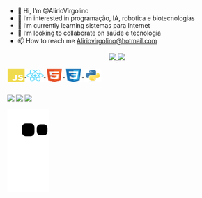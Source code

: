 - 👋 Hi, I’m @AlirioVirgolino
- 👀 I’m interested in programação, IA, robotica e biotecnologias
- 🌱 I’m currently learning sistemas para Internet 
- 💞️ I’m looking to collaborate on saúde e tecnologia
- 📫 How to reach me Aliriovirgolino@hotmail.com 
<div align="center">
  <a href="https://github.com/aliriovirgolino">
  <img height="180em" src="https://github-readme-stats.vercel.app/api?username=aliriovirgolino&show_icons=true&theme=dark&include_all_commits=true&count_private=true"/>
  <img height="180em" src="https://github-readme-stats.vercel.app/api/top-langs/?username=aliriovirgolino&layout=compact&langs_count=7&theme=dark"/>
</div>
<div style="display: inline_block"><br>
  <img align="center" alt="alirio-Js" height="30" width="40" src="https://raw.githubusercontent.com/devicons/devicon/master/icons/javascript/javascript-plain.svg">
   <img align="center" alt="alirio-React" height="30" width="40" src="https://raw.githubusercontent.com/devicons/devicon/master/icons/react/react-original.svg">
  <img align="center" alt="alirio-HTML" height="30" width="40" src="https://raw.githubusercontent.com/devicons/devicon/master/icons/html5/html5-original.svg">
  <img align="center" alt="alirio-CSS" height="30" width="40" src="https://raw.githubusercontent.com/devicons/devicon/master/icons/css3/css3-original.svg">
  <img align="center" alt="alirio-Python" height="30" width="40" src="https://raw.githubusercontent.com/devicons/devicon/master/icons/python/python-original.svg">
  </div>
  
  ##
  
<div> 
  <a href="https://instagram.com/aliriovirgolino" target="_blank"><img src="https://img.shields.io/badge/-Instagram-%23E4405F?style=for-the-badge&logo=instagram&logoColor=white" target="_blank"></a>
  <a href = "mailto:avnjpb@gmail.com"><img src="https://img.shields.io/badge/-Gmail-%23333?style=for-the-badge&logo=gmail&logoColor=white" target="_blank"></a>
  <a href="https://www.linkedin.com/in/aliriovirgolino" target="_blank"><img src="https://img.shields.io/badge/-LinkedIn-%230077B5?style=for-the-badge&logo=linkedin&logoColor=white" target="_blank"></a> 
 
 ![Snake animation](https://github.com/rafaballerini/rafaballerini/blob/output/github-contribution-grid-snake.svg)</div>
  
<!---
AlirioVirgolino/AlirioVirgolino is a ✨ special ✨ repository because its `README.md` (this file) appears on your GitHub profile.
You can click the Preview link to take a look at your changes.
--->

  

